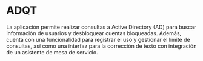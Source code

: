 # ADQT
La aplicación permite realizar consultas a Active Directory (AD) para buscar información de usuarios y desbloquear cuentas bloqueadas. Además, cuenta con una funcionalidad para registrar el uso y gestionar el límite de consultas, así como una interfaz para la corrección de texto con integración de un asistente de mesa de servicio.
